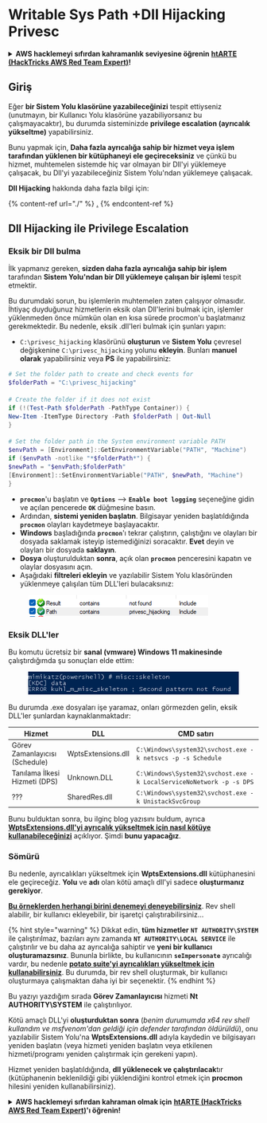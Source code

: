 # Writable Sys Path +Dll Hijacking Privesc

<details>

<summary><strong>AWS hacklemeyi sıfırdan kahramanlık seviyesine öğrenin</strong> <a href="https://training.hacktricks.xyz/courses/arte"><strong>htARTE (HackTricks AWS Red Team Expert)</strong></a><strong>!</strong></summary>

HackTricks'ı desteklemenin diğer yolları:

* **Şirketinizi HackTricks'te reklamınızı görmek veya HackTricks'i PDF olarak indirmek** için [**ABONELİK PLANLARINI**](https://github.com/sponsors/carlospolop) kontrol edin!
* [**Resmi PEASS & HackTricks ürünlerini**](https://peass.creator-spring.com) edinin
* [**The PEASS Family**](https://opensea.io/collection/the-peass-family) koleksiyonumuzu keşfedin, özel [**NFT'ler**](https://opensea.io/collection/the-peass-family) koleksiyonumuz
* 💬 [**Discord grubuna**](https://discord.gg/hRep4RUj7f) veya [**telegram grubuna**](https://t.me/peass) **katılın** veya **Twitter** 🐦 [**@carlospolopm**](https://twitter.com/hacktricks\_live)**'ı takip edin**.
* **Hacking hilelerinizi** [**HackTricks**](https://github.com/carlospolop/hacktricks) ve [**HackTricks Cloud**](https://github.com/carlospolop/hacktricks-cloud) github reposuna **PR göndererek paylaşın**.

</details>

## Giriş

Eğer **bir Sistem Yolu klasörüne yazabileceğinizi** tespit ettiyseniz (unutmayın, bir Kullanıcı Yolu klasörüne yazabiliyorsanız bu çalışmayacaktır), bu durumda sisteminizde **privilege escalation (ayrıcalık yükseltme)** yapabilirsiniz.

Bunu yapmak için, **Daha fazla ayrıcalığa sahip bir hizmet veya işlem tarafından yüklenen bir kütüphaneyi ele geçireceksiniz** ve çünkü bu hizmet, muhtemelen sistemde hiç var olmayan bir Dll'yi yüklemeye çalışacak, bu Dll'yi yazabileceğiniz Sistem Yolu'ndan yüklemeye çalışacak.

**Dll Hijacking** hakkında daha fazla bilgi için:

{% content-ref url="./" %}
[.](./)
{% endcontent-ref %}

## Dll Hijacking ile Privilege Escalation

### Eksik bir Dll bulma

İlk yapmanız gereken, **sizden daha fazla ayrıcalığa sahip bir işlem** tarafından **Sistem Yolu'ndan bir Dll yüklemeye çalışan bir işlemi** tespit etmektir.

Bu durumdaki sorun, bu işlemlerin muhtemelen zaten çalışıyor olmasıdır. İhtiyaç duyduğunuz hizmetlerin eksik olan Dll'lerini bulmak için, işlemler yüklenmeden önce mümkün olan en kısa sürede procmon'u başlatmanız gerekmektedir. Bu nedenle, eksik .dll'leri bulmak için şunları yapın:

* `C:\privesc_hijacking` klasörünü **oluşturun** ve **Sistem Yolu** çevresel değişkenine `C:\privesc_hijacking` yolunu **ekleyin**. Bunları **manuel olarak** yapabilirsiniz veya **PS** ile yapabilirsiniz:

```powershell
# Set the folder path to create and check events for
$folderPath = "C:\privesc_hijacking"

# Create the folder if it does not exist
if (!(Test-Path $folderPath -PathType Container)) {
New-Item -ItemType Directory -Path $folderPath | Out-Null
}

# Set the folder path in the System environment variable PATH
$envPath = [Environment]::GetEnvironmentVariable("PATH", "Machine")
if ($envPath -notlike "*$folderPath*") {
$newPath = "$envPath;$folderPath"
[Environment]::SetEnvironmentVariable("PATH", $newPath, "Machine")
}
```

* **`procmon`**'u başlatın ve **`Options`** --> **`Enable boot logging`** seçeneğine gidin ve açılan pencerede **`OK`** düğmesine basın.
* Ardından, **sistemi yeniden başlatın**. Bilgisayar yeniden başlatıldığında **`procmon`** olayları kaydetmeye başlayacaktır.
* **Windows** başladığında **`procmon`**'ı tekrar çalıştırın, çalıştığını ve olayları bir dosyada saklamak isteyip istemediğinizi soracaktır. **Evet** deyin ve olayları bir dosyada **saklayın**.
* **Dosya** oluşturulduktan **sonra**, açık olan **`procmon`** penceresini kapatın ve olaylar dosyasını açın.
* Aşağıdaki **filtreleri ekleyin** ve yazılabilir Sistem Yolu klasöründen yüklenmeye çalışılan tüm DLL'leri bulacaksınız:

<figure><img src="../../../.gitbook/assets/image (18).png" alt=""><figcaption></figcaption></figure>

### Eksik DLL'ler

Bu komutu ücretsiz bir **sanal (vmware) Windows 11 makinesinde** çalıştırdığımda şu sonuçları elde ettim:

<figure><img src="../../../.gitbook/assets/image (253).png" alt=""><figcaption></figcaption></figure>

Bu durumda .exe dosyaları işe yaramaz, onları görmezden gelin, eksik DLL'ler şunlardan kaynaklanmaktadır:

| Hizmet                         | DLL                | CMD satırı                                                           |
| ------------------------------ | ------------------ | -------------------------------------------------------------------- |
| Görev Zamanlayıcısı (Schedule) | WptsExtensions.dll | `C:\Windows\system32\svchost.exe -k netsvcs -p -s Schedule`          |
| Tanılama İlkesi Hizmeti (DPS)  | Unknown.DLL        | `C:\Windows\System32\svchost.exe -k LocalServiceNoNetwork -p -s DPS` |
| ???                            | SharedRes.dll      | `C:\Windows\system32\svchost.exe -k UnistackSvcGroup`                |

Bunu bulduktan sonra, bu ilginç blog yazısını buldum, ayrıca [**WptsExtensions.dll'yi ayrıcalık yükseltmek için nasıl kötüye kullanabileceğinizi**](https://juggernaut-sec.com/dll-hijacking/#Windows\_10\_Phantom\_DLL\_Hijacking\_-\_WptsExtensionsdll) açıklıyor. Şimdi **bunu yapacağız**.

### Sömürü

Bu nedenle, ayrıcalıkları yükseltmek için **WptsExtensions.dll** kütüphanesini ele geçireceğiz. **Yolu** ve **adı** olan kötü amaçlı dll'yi sadece **oluşturmanız gerekiyor**.

[**Bu örneklerden herhangi birini denemeyi deneyebilirsiniz**](./#creating-and-compiling-dlls). Rev shell alabilir, bir kullanıcı ekleyebilir, bir işaretçi çalıştırabilirsiniz...

{% hint style="warning" %}
Dikkat edin, **tüm hizmetler** **`NT AUTHORITY\SYSTEM`** ile çalıştırılmaz, bazıları aynı zamanda **`NT AUTHORITY\LOCAL SERVICE`** ile çalıştırılır ve bu daha az ayrıcalığa sahiptir ve **yeni bir kullanıcı oluşturamazsınız**. Bununla birlikte, bu kullanıcının **`seImpersonate`** ayrıcalığı vardır, bu nedenle [**potato suite'yi ayrıcalıkları yükseltmek için kullanabilirsiniz**](../roguepotato-and-printspoofer.md). Bu durumda, bir rev shell oluşturmak, bir kullanıcı oluşturmaya çalışmaktan daha iyi bir seçenektir.
{% endhint %}

Bu yazıyı yazdığım sırada **Görev Zamanlayıcısı** hizmeti **Nt AUTHORITY\SYSTEM** ile çalıştırılıyor.

Kötü amaçlı DLL'yi **oluşturduktan sonra** (_benim durumumda x64 rev shell kullandım ve msfvenom'dan geldiği için defender tarafından öldürüldü_), onu yazılabilir Sistem Yolu'na **WptsExtensions.dll** adıyla kaydedin ve bilgisayarı yeniden başlatın (veya hizmeti yeniden başlatın veya etkilenen hizmeti/programı yeniden çalıştırmak için gerekeni yapın).

Hizmet yeniden başlatıldığında, **dll yüklenecek ve çalıştırılacak**tır (kütüphanenin beklenildiği gibi yüklendiğini kontrol etmek için **procmon** hilesini yeniden kullanabilirsiniz).

<details>

<summary><strong>AWS hacklemeyi sıfırdan kahraman olmak için</strong> <a href="https://training.hacktricks.xyz/courses/arte"><strong>htARTE (HackTricks AWS Red Team Expert)</strong></a><strong>'ı öğrenin!</strong></summary>

HackTricks'i desteklemenin diğer yolları:

* Şirketinizi HackTricks'te **tanıtmak veya HackTricks'i PDF olarak indirmek** için [**ABONELİK PLANLARINI**](https://github.com/sponsors/carlospolop) kontrol edin!
* [**Resmi PEASS & HackTricks ürünlerini**](https://peass.creator-spring.com) edinin
* Özel [**NFT'lerden**](https://opensea.io/collection/the-peass-family) oluşan koleksiyonumuz olan [**The PEASS Family**](https://opensea.io/collection/the-peass-family)'yi keşfedin
* 💬 [**Discord grubuna**](https://discord.gg/hRep4RUj7f) veya [**telegram grubuna**](https://t.me/peass) **katılın** veya **Twitter** 🐦 [**@carlospolopm**](https://twitter.com/hacktricks\_live)'u **takip edin**.
* **Hacking hilelerinizi** [**HackTricks**](https://github.com/carlospolop/hacktricks) ve [**HackTricks Cloud**](https://github.com/carlospolop/hacktricks-cloud) github reposuna **PR göndererek** paylaşın.

</details>
